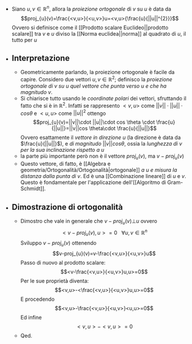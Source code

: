 - Siano $u,v \in \mathbb{R}^{n}$, allora la _proiezione ortogonale_ di $v$ su $u$ è data da $$proj_{u}(v)=\frac{<v,u>}{<u,v>}u=<v,u>{\frac{u}{||u||^{2}}}$$Ovvero si definisce come il [[Prodotto scalare Euclideo||prodotto scalare]] tra $v$ e $u$ diviso la [[Norma euclidea||norma]] al quadrato di $u$, il tutto per $u$
- ## Interpretazione
	- Geometricamente parlando, la proiezione ortogonale è facile da capire. Considero due vettori $u,v \in \mathbb{R}^{2}$; definisco la _proiezione ortogonale di $v$ su $u$ quel vettore che punta verso $u$ e che ha magnitudo $v$_. 
	- Si chiarisce tutto usando le _coordinate polari_ dei vettori, sfruttando il fatto che si è in $\mathbb{R}^{2}$. Infatti se rappresento $<v,u>$ come $||v||\cdot ||u||\cdot cos \theta$ e $<u,u>$ come $||u||^{2}$ ottengo$$proj_{u}(v)=||v||\cdot ||u||\cdot cos \theta \cdot \frac{u}{||u||}=||v||cos \theta\cdot \frac{u}{||u||}$$Ovvero esattamente il _vettore in direzione_ $u$ (la direzione è data da $\frac{u}{||u||}$), e _di magnitudo_ $||v||cos \theta$, ossia la _lunghezza di $v$ per la sua inclinazione rispetto a $u$_
	- la parte più importante però non è il vettore $proj_{u}(v)$, ma $v-proj_{u}(v)$ 
	- Questo vettore, di fatto, è [[Algebra e geometria/Ortogonalità/Ortogonalità|ortogonale]] _a $u$ e misura la distanza dalla punta di v_. Ed è una [[Combinazione lineare]] di $u$ e $v$. Questo è fondamentale per l'applicazione dell'[[Algoritmo di Gram-Schmidt]].
	 
- ## Dimostrazione di ortogonalità
	- Dimostro che vale in generale che $v-proj_{u}(v)\bot u$ ovvero $$<v-proj_{u}(v), u>=0\ \ \ \forall u,v\in \mathbb{R}^{n}$$Sviluppo $v-proj_{u}(v)$ ottenendo$$v-proj_{u}(v)=v-\frac{<v,u>}{<u,v>}u$$Passo di nuovo al prodotto scalare:$$<v-\frac{<v,u>}{<u,v>}u,u>=0$$Per le sue proprietà diventa:$$<v,u>-<\frac{<v,u>}{<u,v>}u,u>=0$$E procedendo $$<v,u>-\frac{<v,u>}{<u,v>}<u,u>=0$$Ed infine $$<v,u>-<v,u>=0$$
	- Qed.